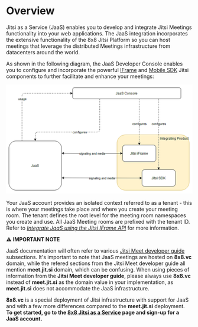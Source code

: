 # Overview

Jitsi as a Service (JaaS) enables you to develop and integrate Jitsi Meetings functionality into your web applications. The JaaS integration incorporates the extensive functionality of the 8x8 Jitsi Platform so you can host meetings that leverage the distributed Meetings infrastructure from datacenters around the world.

As shown in the following diagram, the JaaS Developer Console enables you to configure and incorporate the powerful [IFrame](/jaas/docs/iframe-api-overview) and [Mobile SDK](/jaas/docs/mobile-sdk-overview) Jitsi components to further facilitate and enhance your meetings:

![](../images/88ecb45-jaas_architecture.png "jaas_architecture.png")

Your JaaS account provides an isolated context referred to as a tenant - this is where your meetings take place and where you create your meeting room. The tenant defines the root level for the meeting room namespaces you create and use. All JaaS Meeting rooms are prefixed with the tenant ID. Refer to [*Integrate JaaS using the Jitsi IFrame API*](iframe-api-overview) for more information.

⚠️ **IMPORTANT NOTE**

JaaS documentation will often refer to various [Jitsi Meet developer guide](https://jitsi.github.io/handbook/docs/dev-guide/dev-guide-start) subsections. It's important to note that JaaS meetings are hosted on **8x8.vc** domain, while the refered sections from the Jitsi Meet developer guide all mention **meet.jit.si** domain, which can be confusing. When using pieces of information from the **Jitsi Meet developer guide**, please always use **8x8.vc** instead of **meet.jit.si** as the domain value in your implementation, as **meet.jit.si** does not accommodate the JaaS infrastructure.  
  
**8x8.vc** is a special deployment of Jitsi infrastructure with support for JaaS and with a few more differences compared to the **meet.jit.si** deployment.
**To get started, go to the [8x8 Jitsi as a Service](https://jaas.8x8.vc) page and sign-up for a JaaS account.**
